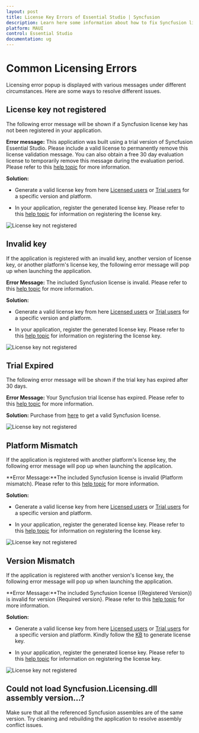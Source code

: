 ```yaml
---
layout: post
title: License Key Errors of Essential Studio | Syncfusion 
description: Learn here some information about how to fix Syncfusion license key related errors and more details.
platform: MAUI
control: Essential Studio
documentation: ug
---
```


# Common Licensing Errors

Licensing error popup is displayed with various messages under different circumstances. Here are some ways to resolve different issues.

## License key not registered 

The following error message will be shown if a Syncfusion license key has not been registered in your application. 

**Error message:** This application was built using a trial version of Syncfusion Essential Studio. Please include a valid license to permanently remove this license validation message. You can also obtain a free 30 day evaluation license to temporarily remove this message during the evaluation period. Please refer to this [help topic](https://help.syncfusion.com/maui/Licensing/licensing-errors#license-key-not-registered) for more information.

**Solution:**

* Generate a valid license key from here [Licensed users](https://www.syncfusion.com/account/downloads) or [Trial users](https://www.syncfusion.com/account/manage-trials/downloads) for a specific version and platform.

* In your application, register the generated license key. Please refer to this [help topic](https://help.syncfusion.com/maui/Licensing/registering-license-keys) for information on registering the license key.

![License key not registered](licensing-images/licensing-alert.png)

## Invalid key

If the application is registered with an invalid key, another version of license key, or another platform's license key, the following error message will pop up when launching the application. 

**Error Message:** The included Syncfusion license is invalid. Please refer to this [help topic](https://help.syncfusion.com/maui/Licensing/licensing-errors#invalid-key) for more information.

**Solution:**

* Generate a valid license key from here [Licensed users](https://www.syncfusion.com/account/downloads) or [Trial users](https://www.syncfusion.com/account/manage-trials/downloads) for a specific version and platform.

* In your application, register the generated license key. Please refer to this [help topic](https://help.syncfusion.com/maui/Licensing/registering-license-keys) for information on registering the license key.

![License key not registered](licensing-images/invalid-key.png)

## Trial Expired

The following error message will be shown if the trial key has expired after 30 days.

**Error Message:** Your Syncfusion trial license has expired. Please refer to this [help topic](https://help.syncfusion.com/maui/Licensing/licensing-errors#trial-expired) for more information.

**Solution:** Purchase from [here](https://www.syncfusion.com/sales/products) to get a valid Syncfusion license.

![License key not registered](licensing-images/trial-expired.png)

## Platform Mismatch

If the application is registered with another platform's license key, the following error message will pop up when launching the application.

**Error Message:**The included Syncfusion license is invalid (Platform mismatch). Please refer to this [help topic](https://help.syncfusion.com/maui/Licensing/licensing-errors#platform-mismatch) for more information.

**Solution:**

* Generate a valid license key from here [Licensed users](https://www.syncfusion.com/account/downloads) or [Trial users](https://www.syncfusion.com/account/manage-trials/downloads) for a specific version and platform.

* In your application, register the generated license key. Please refer to this [help topic](https://help.syncfusion.com/maui/Licensing/registering-license-keys) for information on registering the license key.

![License key not registered](licensing-images/platform-mismatch.png)

## Version Mismatch

If the application is registered with another version's license key, the following error message will pop up when launching the application.

**Error Message:**The included Syncfusion license ({Registered Version}) is invalid for version {Required version}. Please refer to this [help topic](https://help.syncfusion.com/maui/Licensing/licensing-errors#version-mismatch) for more information.

**Solution:**

* Generate a valid license key from here [Licensed users](https://www.syncfusion.com/account/downloads) or [Trial users](https://www.syncfusion.com/account/manage-trials/downloads) for a specific version and platform. Kindly follow the [KB](https://www.syncfusion.com/kb/8976/how-to-generate-license-key-for-licensed-products) to generate license key.

* In your application, register the generated license key. Please refer to this [help topic](https://help.syncfusion.com/maui/Licensing/registering-license-keys) for information on registering the license key.

![License key not registered](licensing-images/version-mismatch.png)

## Could not load Syncfusion.Licensing.dll assembly version...?
Make sure that all the referenced Syncfusion assembles are of the same version. Try cleaning and rebuilding the application to resolve assembly conflict issues.









